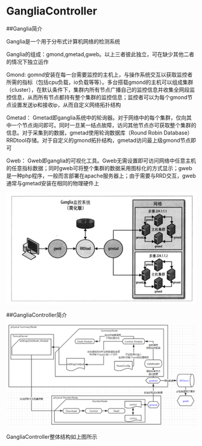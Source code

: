 # GangliaController
##Ganglia简介

Ganglia是一个用于分布式计算机网络的检测系统

Ganglia的组成：gmond,gmetad,gweb。以上三者彼此独立，可在缺少其他二者的情况下独立运作

Gmond:
gomnd安装在每一台需要监控的主机上，与操作系统交互以获取监控者所需的指标（包括cpu负载，io负载等等）。多台搭载gmond的主机可以组成集群（cluster），在默认条件下，集群内所有节点广播自己的监控信息并收集全网段监控信息，从而所有节点都持有整个集群的监控信息；监控者可以为每个gmond节点设置发送ip和接收ip，从而自定义网络拓扑结构

Gmetad：
Gmetad即ganglia系统中的轮询器。对于网络中的每个集群，仅向其中一个节点询问即可。同时一旦某一结点故障，访问其他节点亦可获取整个集群的信息。对于采集到的数据，gmetad使用轮询数据库（Round Robin Database）RRDtool存储。对于自定义的gmond拓扑结构，gmetad访问最上级gmond节点即可

Gweb：
Gweb即ganglia的可视化工具。Gweb无需设置即可访问网络中任意主机的任意指标数据；同时gweb可将整个集群的数据采用图标化的方式显示；gweb是一种php程序，一般而言部署在apache服务器上；由于需要与RRD交互，gweb通常与gmetad安装在相同的物理硬件上

![Ganglia png](https://github.com/EscapingChocolate/GangliaController/blob/master/Ganglia.png)

##GangliaController简介

![GangliaControllerFrame png](https://github.com/EscapingChocolate/GangliaController/blob/master/GangliaController.png)

GangliaController整体结构如上图所示
